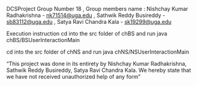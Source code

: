 DCSProject Group Number 18 , Group members name : Nishchay Kumar Radhakrishna - nk71514@uga.edu , Sathwik Reddy Busireddy - sb83112@uga.edu , Satya Ravi Chandra Kala - sk19299@uga.edu

Execution instruction
cd into the src folder of chBS and run java chBS/BSUserInteractionMain

cd into the src folder of chNS and run java chNS/NSUserInteractionMain

“This project was done in its entirety by Nishchay Kumar Radhakrishna, Sathwik Reddy Busireddy, Satya Ravi Chandra Kala. We hereby state that we have not received unauthorized help of any form”